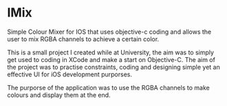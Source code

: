 # IMix
Simple Colour Mixer for IOS that uses objective-c coding and allows the user to mix RGBA channels to achieve a certain color.

This is a small project I created while at University, the aim was to simply get used to coding in XCode and make a start on Objective-C. The aim of the project was to practise constraints, coding and designing simple yet an effective UI for iOS development purporses. 

The purporse of the application was to use the RGBA channels to make colours and display them at the end.
